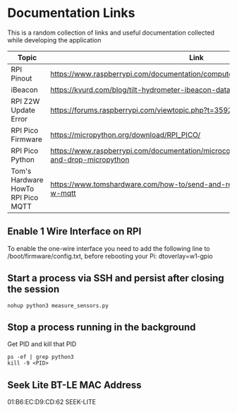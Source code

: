 # Documentation Links
This is a random collection of links and useful documentation collected while developing the application

|Topic|Link|
|-----|----|
|RPI Pinout|https://www.raspberrypi.com/documentation/computers/raspberry-pi.html|
|iBeacon|https://kvurd.com/blog/tilt-hydrometer-ibeacon-data-format/|
|RPI Z2W Update Error|https://forums.raspberrypi.com/viewtopic.php?t=359240|
|RPI Pico Firmware|https://micropython.org/download/RPI_PICO/|
|RPI Pico Python|https://www.raspberrypi.com/documentation/microcontrollers/micropython.html#drag-and-drop-micropython|
|Tom's Hardware HowTo RPI Pico MQTT|https://www.tomshardware.com/how-to/send-and-receive-data-raspberry-pi-pico-w-mqtt|

## Enable 1 Wire Interface on RPI
To enable the one-wire interface you need to add the following line to /boot/firmware/config.txt, before rebooting your Pi:
dtoverlay=w1-gpio

## Start a process via SSH and persist after closing the session
```
nohup python3 measure_sensors.py
```

## Stop a process running in the background
Get PID and kill that PID
```
ps -ef | grep python3
kill -9 <PID>
```


## Seek Lite BT-LE MAC Address
01:B6:EC:D9:CD:62 SEEK-LITE
